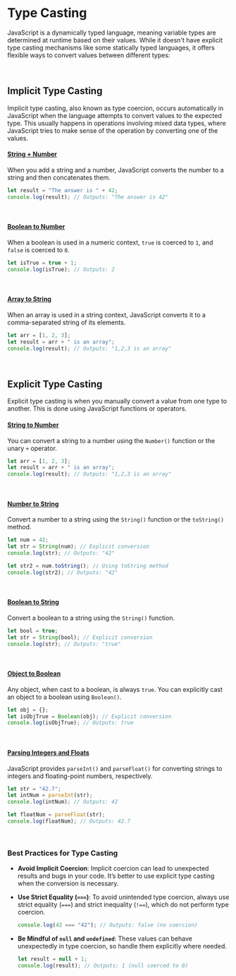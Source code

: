 # Type Casting
JavaScript is a dynamically typed language, meaning variable types are determined at runtime based on their values. While it doesn't have explicit type casting mechanisms like some statically typed languages, it offers flexible ways to convert values between different types:

<br>

##  Implicit Type Casting
Implicit type casting, also known as type coercion, occurs automatically in JavaScript when the language attempts to convert values to the expected type. This usually happens in operations involving mixed data types, where JavaScript tries to make sense of the operation by converting one of the values.

#### <ins>String + Number</ins>
When you add a string and a number, JavaScript converts the number to a string and then concatenates them.

```jsx
let result = "The answer is " + 42;
console.log(result); // Outputs: "The answer is 42"
```

<br>

#### <ins>Boolean to Number</ins>
When a boolean is used in a numeric context, `true` is coerced to `1`, and `false` is coerced to `0`.

```jsx
let isTrue = true + 1;
console.log(isTrue); // Outputs: 2
```
<br>

#### <ins>Array to String</ins>
When an array is used in a string context, JavaScript converts it to a comma-separated string of its elements.

```jsx
let arr = [1, 2, 3];
let result = arr + " is an array";
console.log(result); // Outputs: "1,2,3 is an array"
```

<br>

## Explicit Type Casting
Explicit type casting is when you manually convert a value from one type to another. This is done using JavaScript functions or operators.

#### <ins>String to Number</ins>
You can convert a string to a number using the `Number()` function or the unary `+` operator.

```jsx
let arr = [1, 2, 3];
let result = arr + " is an array";
console.log(result); // Outputs: "1,2,3 is an array"
```

<br>

#### <ins>Number to String</ins>
Convert a number to a string using the `String()` function or the `toString()` method.

```jsx
let num = 42;
let str = String(num); // Explicit conversion
console.log(str); // Outputs: "42"

let str2 = num.toString(); // Using toString method
console.log(str2); // Outputs: "42"
```

<br>

#### <ins>Boolean to String</ins>
Convert a boolean to a string using the `String()` function.

```jsx
let bool = true;
let str = String(bool); // Explicit conversion
console.log(str); // Outputs: "true"
```

<br>

#### <ins>Object to Boolean</ins>
Any object, when cast to a boolean, is always `true`. You can explicitly cast an object to a boolean using `Boolean()`.

```jsx
let obj = {};
let isObjTrue = Boolean(obj); // Explicit conversion
console.log(isObjTrue); // Outputs: true
```

<br>

#### <ins>Parsing Integers and Floats</ins>
JavaScript provides `parseInt()` and `parseFloat()` for converting strings to integers and floating-point numbers, respectively.

```jsx
let str = "42.7";
let intNum = parseInt(str);
console.log(intNum); // Outputs: 42

let floatNum = parseFloat(str);
console.log(floatNum); // Outputs: 42.7
```

<br>

### Best Practices for Type Casting
- **Avoid Implicit Coercion**: Implicit coercion can lead to unexpected results and bugs in your code. It’s better to use explicit type casting when the conversion is necessary.
- **Use Strict Equality (`===`)**: To avoid unintended type coercion, always use strict equality (`===`) and strict inequality (`!==`), which do not perform type coercion.

  ```jsx
  console.log(42 === "42"); // Outputs: false (no coercion)
  ```

- **Be Mindful of `null` and `undefined`**: These values can behave unexpectedly in type coercion, so handle them explicitly where needed.

  ```jsx
  let result = null + 1;
  console.log(result); // Outputs: 1 (null coerced to 0)
  ```